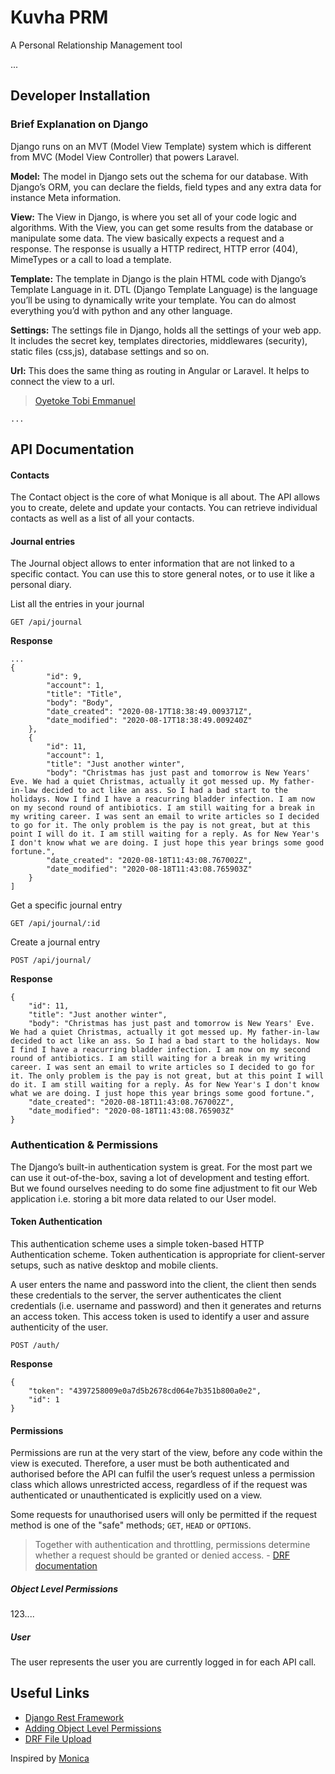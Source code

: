 # Kuvha PRM

A Personal Relationship Management tool

...

## Developer Installation

### Brief Explanation on Django

Django runs on an MVT (Model View Template) system which is different from MVC (Model View Controller) that powers Laravel.

**Model:** The model in Django sets out the schema for our database. With Django’s ORM, you can declare the fields, field types and any extra data for instance Meta information.

**View:** The View in Django, is where you set all of your code logic and algorithms. With the View, you can get some results from the database or manipulate some data. The view basically expects a request and a response. The response is usually a HTTP redirect, HTTP error (404), MimeTypes or a call to load a template.

**Template:** The template in Django is the plain HTML code with Django’s Template Language in it. DTL (Django Template Language) is the language you’ll be using to dynamically write your template. You can do almost everything you’d with python and any other language.

**Settings:** The settings file in Django, holds all the settings of your web app. It includes the secret key, templates directories, middlewares (security), static files (css,js), database settings and so on.

**Url:** This does the same thing as routing in Angular or Laravel. It helps to connect the view to a url.
> [Oyetoke Tobi Emmanuel](https://medium.com/fbdevclagos/how-to-build-a-todo-app-with-django-17afdc4a8f8c)



```...```

## API Documentation

<!--**The rest of this document describes how to use some parts of Kuvha's API**-->

#### Contacts

The Contact object is the core of what Monique is all about. The API allows you to create, delete and update your contacts. You can retrieve individual contacts as well as a list of all your contacts.

#### Journal entries

The Journal object allows to enter information that are not linked to a specific contact. You can use this to store general notes, or to use it like a personal diary.

List all the entries in your journal
```
GET /api/journal
```
**Response**
```
...  
{
        "id": 9,
        "account": 1,
        "title": "Title",
        "body": "Body",
        "date_created": "2020-08-17T18:38:49.009371Z",
        "date_modified": "2020-08-17T18:38:49.009240Z"
    },
    {
        "id": 11,
        "account": 1,
        "title": "Just another winter",
        "body": "Christmas has just past and tomorrow is New Years' Eve. We had a quiet Christmas, actually it got messed up. My father-in-law decided to act like an ass. So I had a bad start to the holidays. Now I find I have a reacurring bladder infection. I am now on my second round of antibiotics. I am still waiting for a break in my writing career. I was sent an email to write articles so I decided to go for it. The only problem is the pay is not great, but at this point I will do it. I am still waiting for a reply. As for New Year's I don't know what we are doing. I just hope this year brings some good fortune.",
        "date_created": "2020-08-18T11:43:08.767002Z",
        "date_modified": "2020-08-18T11:43:08.765903Z"
    }
]
```
Get a specific journal entry
```
GET /api/journal/:id
```

Create a journal entry
```
POST /api/journal/
```
**Response**
```
{
    "id": 11,
    "title": "Just another winter",
    "body": "Christmas has just past and tomorrow is New Years' Eve. We had a quiet Christmas, actually it got messed up. My father-in-law decided to act like an ass. So I had a bad start to the holidays. Now I find I have a reacurring bladder infection. I am now on my second round of antibiotics. I am still waiting for a break in my writing career. I was sent an email to write articles so I decided to go for it. The only problem is the pay is not great, but at this point I will do it. I am still waiting for a reply. As for New Year's I don't know what we are doing. I just hope this year brings some good fortune.",
    "date_created": "2020-08-18T11:43:08.767002Z",
    "date_modified": "2020-08-18T11:43:08.765903Z"
}
```
<!--Self describing APIs
The browsable API that REST framework provides makes it possible for your API to be entirely self describing. The documentation for each API endpoint can be provided simply by visiting the URL in your browser.-->

### Authentication & Permissions

The Django’s built-in authentication system is great. For the most part we can use it out-of-the-box, saving a lot of development and testing effort. But we found ourselves needing to do some fine adjustment to fit our Web application i.e. storing a bit more data related to our User model.

#### Token Authentication
This authentication scheme uses a simple token-based HTTP Authentication scheme. Token authentication is appropriate for client-server setups, such as native desktop and mobile clients.
 
A user enters the name and password into the client, the client then sends these credentials to the server, the server authenticates the client credentials (i.e. username and password) and then it generates and returns an access token. This access token is used to identify a user and assure authenticity of the user.  
```
POST /auth/
```
**Response**
```
{
    "token": "4397258009e0a7d5b2678cd064e7b351b800a0e2",
    "id": 1
}
```
#### Permissions

Permissions are run at the very start of the view, before any code within the view is executed. Therefore, a user must be both authenticated and authorised before the API can fulfil the user’s request unless a permission class which allows unrestricted access, regardless of if the request was authenticated or unauthenticated is explicitly used on a view.
 
Some requests for unauthorised users will only be permitted if the request method is one of the "safe" methods; `GET`, `HEAD` or `OPTIONS`.

> Together with authentication and throttling, permissions determine whether a request should be granted or denied access. - [DRF documentation](https://www.django-rest-framework.org/api-guide/permissions/)

##### Object Level Permissions
123....

##### User
The user represents the user you are currently logged in for each API call.

## Useful Links

- [Django Rest Framework](https://www.django-rest-framework.org/)
- [Adding Object Level Permissions](https://dragonprogrammer.com/object-level-permissions-drf/)
- [DRF File Upload](https://medium.com/@jxstanford/django-rest-framework-file-upload-e4bc8de669c0)

Inspired by [Monica](https://github.com/monicahq)
